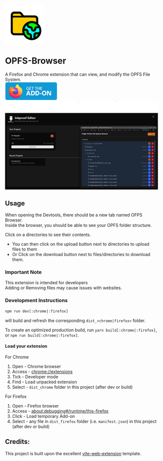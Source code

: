 
<img src="public/icon-128.png" alt="logo"/>

# OPFS-Browser

A Firefox and Chrome extension that can view, and modify the OPFS File System.\
[<img src="public/firefox.png" alt="Link to the Firefox extension"/>](https://addons.mozilla.org/en-US/firefox/addon/opfs-browser/)
<img src="public/Screenshot.png" alt="Screenshot of the OPFS-Browser Extension"/>


## Usage
When opening the Devtools, there should be a new tab named OFPS Browser.\
Inside the browser, you should be able to see your OPFS folder structure.

Click on a directories to see their contents.
- You can then click on the upload button next to directories to upload files to them
- Or Click on the download button next to files/directories to download them.

### Important Note
This extension is intended for developers\
Adding or Removing files may cause issues with websites.




### Development Instructions
```bash
npm run dev[:chrome|:firefox]
```
will build and refresh the corresponding `dist_<chrome|firefox>` folder.

To create an optimized production build, run `yarn build[:chrome|:firefox]`, or
`npm run build[:chrome|:firefox]`.

#### Load your extension
For Chrome
1. Open - Chrome browser
2. Access - [chrome://extensions](chrome://extensions)
3. Tick - Developer mode
4. Find - Load unpacked extension
5. Select - `dist_chrome` folder in this project (after dev or build)

For Firefox
1. Open - Firefox browser
2. Access - [about:debugging#/runtime/this-firefox](about:debugging#/runtime/this-firefox)
3. Click - Load temporary Add-on
4. Select - any file in `dist_firefox` folder (i.e. `manifest.json`) in this project (after dev or build)

## Credits:
This project is built upon the excellent [vite-web-extension](https://github.com/JohnBra/vite-web-extension) template.

